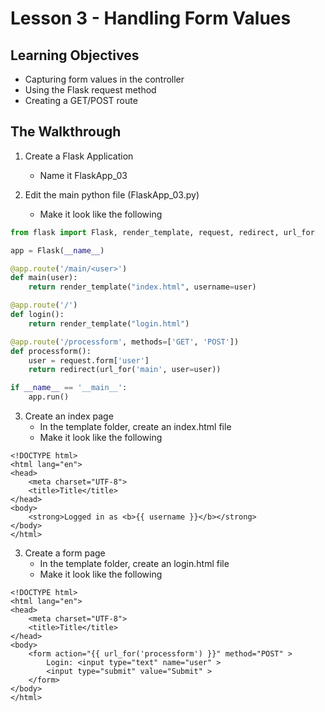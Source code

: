 # Lesson 3 - Handling Form Values 

## Learning Objectives
* Capturing form values in the controller
* Using the Flask request method
* Creating a GET/POST route

## The Walkthrough
1. Create a Flask Application
	* Name it FlaskApp_03

2. Edit the main python file (FlaskApp_03.py)
	* Make it look like the following

```python
from flask import Flask, render_template, request, redirect, url_for

app = Flask(__name__)

@app.route('/main/<user>')
def main(user):
    return render_template("index.html", username=user)

@app.route('/')
def login():
    return render_template("login.html")

@app.route('/processform', methods=['GET', 'POST'])
def processform():
    user = request.form['user']
    return redirect(url_for('main', user=user))

if __name__ == '__main__':
    app.run()
```

3. Create an index page
	* In the template folder, create an index.html file
	* Make it look like the following

```html5
<!DOCTYPE html>
<html lang="en">
<head>
    <meta charset="UTF-8">
    <title>Title</title>
</head>
<body>
    <strong>Logged in as <b>{{ username }}</b></strong>
</body>
</html>
```

3. Create a form page
	* In the template folder, create an login.html file
	* Make it look like the following

```html5
<!DOCTYPE html>
<html lang="en">
<head>
    <meta charset="UTF-8">
    <title>Title</title>
</head>
<body>
    <form action="{{ url_for('processform') }}" method="POST" >
        Login: <input type="text" name="user" >
        <input type="submit" value="Submit" >
    </form>
</body>
</html>
```